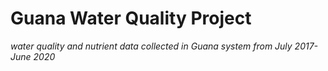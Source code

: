 # Guana Water Quality Project
*water quality and nutrient data collected in Guana system from July 2017-June 2020*


